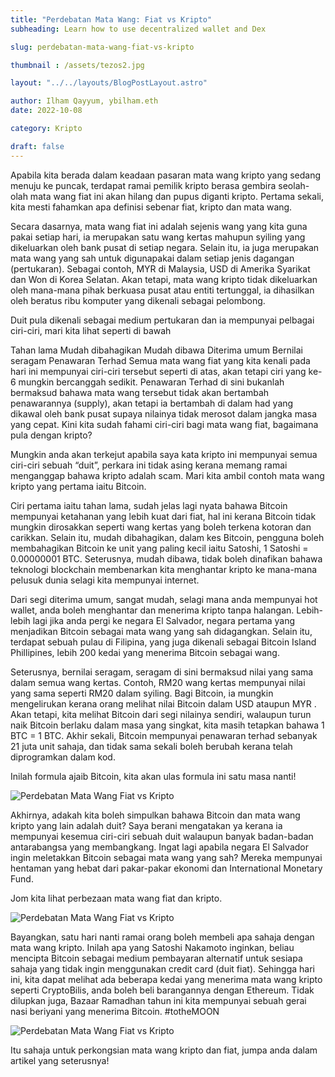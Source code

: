 ```yaml
---
title: "Perdebatan Mata Wang: Fiat vs Kripto"
subheading: Learn how to use decentralized wallet and Dex

slug: perdebatan-mata-wang-fiat-vs-kripto

thumbnail : /assets/tezos2.jpg

layout: "../../layouts/BlogPostLayout.astro"

author: Ilham Qayyum, ybilham.eth
date: 2022-10-08

category: Kripto

draft: false
---
```


Apabila kita berada dalam keadaan pasaran mata wang kripto yang sedang menuju ke puncak, terdapat ramai pemilik kripto berasa gembira seolah-olah mata wang fiat ini akan hilang dan pupus diganti kripto. Pertama sekali, kita mesti fahamkan apa definisi sebenar fiat, kripto dan mata wang.

Secara dasarnya, mata wang fiat ini adalah sejenis wang yang kita guna pakai setiap hari, ia merupakan satu wang kertas mahupun syiling yang dikeluarkan oleh bank pusat di setiap negara. Selain itu, ia juga merupakan mata wang yang sah untuk digunapakai dalam setiap jenis dagangan (pertukaran). Sebagai contoh, MYR di Malaysia, USD di Amerika Syarikat dan Won di Korea Selatan. Akan tetapi, mata wang kripto tidak dikeluarkan oleh mana-mana pihak berkuasa pusat atau entiti tertunggal, ia dihasilkan oleh beratus ribu komputer yang dikenali sebagai pelombong.

Duit pula dikenali sebagai medium pertukaran dan ia mempunyai pelbagai ciri-ciri, mari kita lihat seperti di bawah

Tahan lama
Mudah dibahagikan
Mudah dibawa
Diterima umum
Bernilai seragam
Penawaran Terhad
Semua mata wang fiat yang kita kenali pada hari ini mempunyai ciri-ciri tersebut seperti di atas, akan tetapi ciri yang ke-6 mungkin bercanggah sedikit. Penawaran Terhad di sini bukanlah bermaksud bahawa mata wang tersebut tidak akan bertambah penawarannya (supply), akan tetapi ia bertambah di dalam had yang dikawal oleh bank pusat supaya nilainya tidak merosot dalam jangka masa yang cepat. Kini kita sudah fahami ciri-ciri bagi mata wang fiat, bagaimana pula dengan kripto?

Mungkin anda akan terkejut apabila saya kata kripto ini mempunyai semua ciri-ciri sebuah “duit”, perkara ini tidak asing kerana memang ramai menganggap bahawa kripto adalah scam. Mari kita ambil contoh mata wang kripto yang pertama iaitu Bitcoin.

Ciri pertama iaitu tahan lama, sudah jelas lagi nyata bahawa Bitcoin mempunyai ketahanan yang lebih kuat dari fiat, hal ini kerana Bitcoin tidak mungkin dirosakkan seperti wang kertas yang boleh terkena kotoran dan carikkan. Selain itu, mudah dibahagikan, dalam kes Bitcoin, pengguna boleh membahagikan Bitcoin ke unit yang paling kecil iaitu Satoshi, 1 Satoshi = 0.00000001 BTC. Seterusnya, mudah dibawa, tidak boleh dinafikan bahawa teknologi blockchain membenarkan kita menghantar kripto ke mana-mana pelusuk dunia selagi kita mempunyai internet.

Dari segi diterima umum, sangat mudah, selagi mana anda mempunyai hot wallet, anda boleh menghantar dan menerima kripto tanpa halangan. Lebih-lebih lagi jika anda pergi ke negara El Salvador, negara pertama yang menjadikan Bitcoin sebagai mata wang yang sah didagangkan. Selain itu, terdapat sebuah pulau di Filipina, yang juga dikenali sebagai Bitcoin Island Phillipines, lebih 200 kedai yang menerima Bitcoin sebagai wang.

Seterusnya, bernilai seragam, seragam di sini bermaksud nilai yang sama dalam semua wang kertas. Contoh, RM20 wang kertas mempunyai nilai yang sama seperti RM20 dalam syiling. Bagi Bitcoin, ia mungkin mengelirukan kerana orang melihat nilai Bitcoin dalam USD ataupun MYR . Akan tetapi, kita melihat Bitcoin dari segi nilainya sendiri, walaupun turun naik Bitcoin berlaku dalam masa yang singkat, kita masih tetapkan bahawa 1 BTC = 1 BTC. Akhir sekali, Bitcoin mempunyai penawaran terhad sebanyak 21 juta unit sahaja, dan tidak sama sekali boleh berubah kerana telah diprogramkan dalam kod.

Inilah formula ajaib Bitcoin, kita akan ulas formula ini satu masa nanti!

<img src="/assets/pb2.png" alt="Perdebatan Mata Wang Fiat vs Kripto" class="pt-4 w-full mx-auto rounded-md">

Akhirnya, adakah kita boleh simpulkan bahawa Bitcoin dan mata wang kripto yang lain adalah duit? Saya berani mengatakan ya kerana ia mempunyai kesemua ciri-ciri sebuah duit walaupun banyak badan-badan antarabangsa yang membangkang. Ingat lagi apabila negara El Salvador ingin meletakkan Bitcoin sebagai mata wang yang sah? Mereka mempunyai hentaman yang hebat dari pakar-pakar ekonomi dan International Monetary Fund.

Jom kita lihat perbezaan mata wang fiat dan kripto.

<img src="/assets/pb3.png" alt="Perdebatan Mata Wang Fiat vs Kripto" class="pt-4 w-full mx-auto rounded-md">

Bayangkan, satu hari nanti ramai orang boleh membeli apa sahaja dengan mata wang kripto. Inilah apa yang Satoshi Nakamoto inginkan, beliau mencipta Bitcoin sebagai medium pembayaran alternatif untuk sesiapa sahaja yang tidak ingin menggunakan credit card (duit fiat). Sehingga hari ini, kita dapat melihat ada beberapa kedai yang menerima mata wang kripto seperti CryptoBilis, anda boleh beli barangannya dengan Ethereum. Tidak dilupkan juga, Bazaar Ramadhan tahun ini kita mempunyai sebuah gerai nasi beriyani yang menerima Bitcoin. #totheMOON

<img src="/assets/pb4.jpeg" alt="Perdebatan Mata Wang Fiat vs Kripto" class="pt-4 w-full mx-auto rounded-md">

Itu sahaja untuk perkongsian mata wang kripto dan fiat, jumpa anda dalam artikel yang seterusnya!